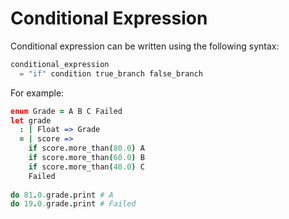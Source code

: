 # Conditional Expression

Conditional expression can be written using the following syntax:

```c
conditional_expression 
  = "if" condition true_branch false_branch
```

For example:

```coffeescript
enum Grade = A B C Failed
let grade
  : | Float => Grade
  = | score =>
    if score.more_than(80.0) A
    if score.more_than(60.0) B
    if score.more_than(40.0) C 
    Failed
    
do 81.0.grade.print # A
do 19.0.grade.print # Failed
```

